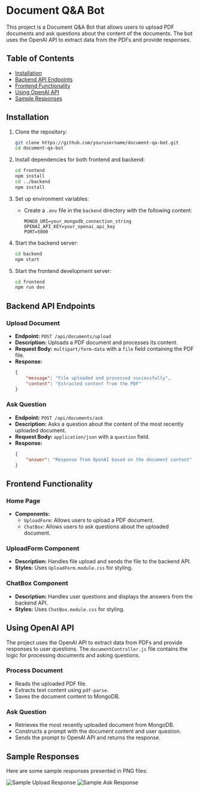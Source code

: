 # Document Q&A Bot

This project is a Document Q&A Bot that allows users to upload PDF documents and ask questions about the content of the documents. The bot uses the OpenAI API to extract data from the PDFs and provide responses.

## Table of Contents
- [Installation](#installation)
- [Backend API Endpoints](#backend-api-endpoints)
- [Frontend Functionality](#frontend-functionality)
- [Using OpenAI API](#using-openai-api)
- [Sample Responses](#sample-responses)

## Installation

1. Clone the repository:
    ```bash
    git clone https://github.com/yourusername/document-qa-bot.git
    cd document-qa-bot
    ```

2. Install dependencies for both frontend and backend:
    ```bash
    cd frontend
    npm install
    cd ../backend
    npm install
    ```

3. Set up environment variables:
    - Create a `.env` file in the `backend` directory with the following content:
        ```
        MONGO_URI=your_mongodb_connection_string
        OPENAI_API_KEY=your_openai_api_key
        PORT=5000
        ```

4. Start the backend server:
    ```bash
    cd backend
    npm start
    ```

5. Start the frontend development server:
    ```bash
    cd frontend
    npm run dev
    ```

## Backend API Endpoints

### Upload Document
- **Endpoint:** `POST /api/documents/upload`
- **Description:** Uploads a PDF document and processes its content.
- **Request Body:** `multipart/form-data` with a `file` field containing the PDF file.
- **Response:**
    ```json
    {
        "message": "File uploaded and processed successfully",
        "content": "Extracted content from the PDF"
    }
    ```

### Ask Question
- **Endpoint:** `POST /api/documents/ask`
- **Description:** Asks a question about the content of the most recently uploaded document.
- **Request Body:** `application/json` with a `question` field.
- **Response:**
    ```json
    {
        "answer": "Response from OpenAI based on the document content"
    }
    ```

## Frontend Functionality

### Home Page
- **Components:**
    - `UploadForm`: Allows users to upload a PDF document.
    - `ChatBox`: Allows users to ask questions about the uploaded document.

### UploadForm Component
- **Description:** Handles file upload and sends the file to the backend API.
- **Styles:** Uses `UploadForm.module.css` for styling.

### ChatBox Component
- **Description:** Handles user questions and displays the answers from the backend API.
- **Styles:** Uses `ChatBox.module.css` for styling.

## Using OpenAI API

The project uses the OpenAI API to extract data from PDFs and provide responses to user questions. The `documentController.js` file contains the logic for processing documents and asking questions.

### Process Document
- Reads the uploaded PDF file.
- Extracts text content using `pdf-parse`.
- Saves the document content to MongoDB.

### Ask Question
- Retrieves the most recently uploaded document from MongoDB.
- Constructs a prompt with the document content and user question.
- Sends the prompt to OpenAI API and returns the response.

## Sample Responses

Here are some sample responses presented in PNG files:

![Sample Upload Response](./samples/upload_response.png)
![Sample Ask Response](./samples/ask_response.png)